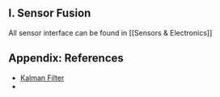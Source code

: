 ## I. Sensor Fusion

All sensor interface can be found in [[Sensors & Electronics]]

## Appendix: References

- [Kalman Filter](https://en.wikipedia.org/wiki/Kalman_filter)
- 
